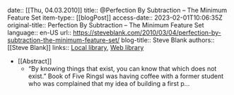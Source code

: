 date:: [[Thu, 04.03.2010]]
title:: @Perfection By Subtraction – The Minimum Feature Set
item-type:: [[blogPost]]
access-date:: 2023-02-01T10:06:35Z
original-title:: Perfection By Subtraction – The Minimum Feature Set
language:: en-US
url:: https://steveblank.com/2010/03/04/perfection-by-subtraction-the-minimum-feature-set/
blog-title:: Steve Blank
authors:: [[Steve Blank]]
links:: [Local library](zotero://select/library/items/8ZN3PMXR), [Web library](https://www.zotero.org/users/6520516/items/8ZN3PMXR)

- [[Abstract]]
	- “By knowing things that exist, you can know that which does not exist.” Book of Five RingsI was having coffee with a former student who was complained that my idea of building a first p…